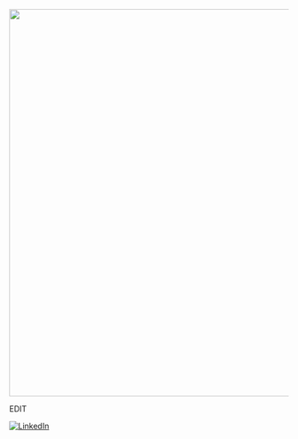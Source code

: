 <img width="700px" heigth="900px" src="https://steemitimages.com/DQmUbNdwwHqkEp2AfL9XQhTUkicHT4s8qGfqHeAvtBvGcAx/pretoevermelho.gif" />

EDIT

[![LinkedIn](https://img.shields.io/badge/LinkedIn-0077B5?style=for-the-badge&logo=linkedin&logoColor=white)](https://www.linkedin.com/in/vieira-rp/)
